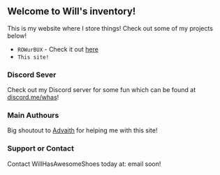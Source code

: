 ## Welcome to Will's inventory!

This is my website where I store things! Check out some of my projects below!
- `ROWurBUX` - Check it out [here](http://rowurbux.weebly.com)
- `This site!`

### Discord Sever
Check out my Discord server for some fun which can be found at [discord.me/whas](https://discord.me/whas)!

### Main Authours

Big shoutout to [Advaith](https://github.com/advaith1) for helping me with this site! 

### Support or Contact

Contact WillHasAwesomeShoes today at: email soon!

